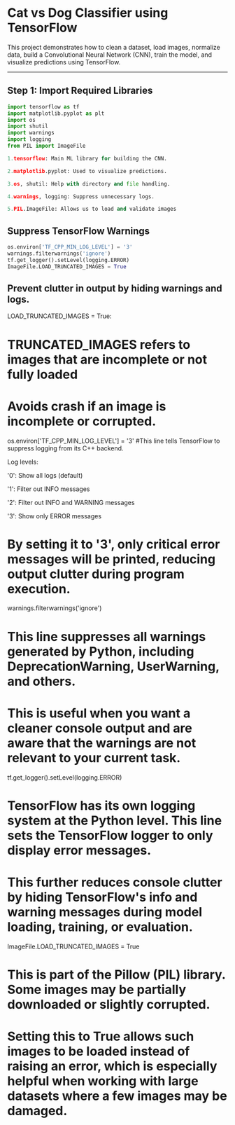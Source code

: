
# Cat vs Dog Classifier using TensorFlow

This project demonstrates how to clean a dataset, load images, normalize data, build a Convolutional Neural Network (CNN), train the model, and visualize predictions using TensorFlow.

---

##  Step 1: Import Required Libraries

```python
import tensorflow as tf
import matplotlib.pyplot as plt
import os
import shutil
import warnings
import logging
from PIL import ImageFile

1.tensorflow: Main ML library for building the CNN.

2.matplotlib.pyplot: Used to visualize predictions.

3.os, shutil: Help with directory and file handling.

4.warnings, logging: Suppress unnecessary logs.

5.PIL.ImageFile: Allows us to load and validate images
```

## Suppress TensorFlow Warnings

```python
os.environ['TF_CPP_MIN_LOG_LEVEL'] = '3'
warnings.filterwarnings('ignore')
tf.get_logger().setLevel(logging.ERROR)
ImageFile.LOAD_TRUNCATED_IMAGES = True
```
## Prevent clutter in output by hiding warnings and logs.
LOAD_TRUNCATED_IMAGES = True:
# TRUNCATED_IMAGES refers to images that are incomplete or not fully loaded
# Avoids crash if an image is incomplete or corrupted.


os.environ['TF_CPP_MIN_LOG_LEVEL'] = '3'
#This line tells TensorFlow to suppress logging from its C++ backend.

Log levels:

'0': Show all logs (default)

'1': Filter out INFO messages

'2': Filter out INFO and WARNING messages

'3': Show only ERROR messages

# By setting it to '3', only critical error messages will be printed, reducing output clutter during program execution.

warnings.filterwarnings('ignore')
# This line suppresses all warnings generated by Python, including DeprecationWarning, UserWarning, and others.

# This is useful when you want a cleaner console output and are aware that the warnings are not relevant to your current task.

tf.get_logger().setLevel(logging.ERROR)
# TensorFlow has its own logging system at the Python level. This line sets the TensorFlow logger to only display error messages.

# This further reduces console clutter by hiding TensorFlow's info and warning messages during model loading, training, or evaluation.

ImageFile.LOAD_TRUNCATED_IMAGES = True
# This is part of the Pillow (PIL) library. Some images may be partially downloaded or slightly corrupted.

# Setting this to True allows such images to be loaded instead of raising an error, which is especially helpful when working with large datasets where a few images may be damaged.



